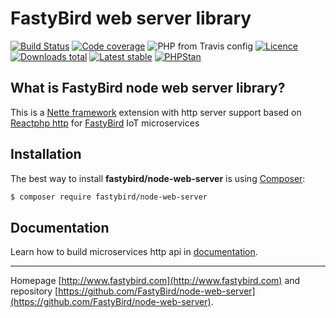 # FastyBird web server library

[![Build Status](https://img.shields.io/travis/FastyBird/node-web-server.svg?style=flat-square)](https://travis-ci.org/FastyBird/node-web-server)
[![Code coverage](https://img.shields.io/coveralls/FastyBird/node-web-server.svg?style=flat-square)](https://coveralls.io/r/FastyBird/node-web-server)
![PHP from Travis config](https://img.shields.io/travis/php-v/fastybird/node-web-server?style=flat-square)
[![Licence](https://img.shields.io/packagist/l/FastyBird/node-web-server.svg?style=flat-square)](https://packagist.org/packages/FastyBird/node-web-server)
[![Downloads total](https://img.shields.io/packagist/dt/FastyBird/node-web-server.svg?style=flat-square)](https://packagist.org/packages/FastyBird/node-web-server)
[![Latest stable](https://img.shields.io/packagist/v/FastyBird/node-web-server.svg?style=flat-square)](https://packagist.org/packages/FastyBird/node-web-server)
[![PHPStan](https://img.shields.io/badge/PHPStan-enabled-brightgreen.svg?style=flat-square)](https://github.com/phpstan/phpstan)

## What is FastyBird node web server library?

This is a [Nette framework](https://nette.org) extension with http server support based on [Reactphp http](https://github.com/reactphp/http) for [FastyBird](https://www.fastybird.com) IoT microservices

## Installation

The best way to install **fastybird/node-web-server** is using [Composer](http://getcomposer.org/):

```sh
$ composer require fastybird/node-web-server
```

## Documentation

Learn how to build microservices http api in [documentation](https://github.com/FastyBird/node-web-server/blob/master/docs/en/index.md).

***
Homepage [http://www.fastybird.com](http://www.fastybird.com) and repository [https://github.com/FastyBird/node-web-server](https://github.com/FastyBird/node-web-server).
